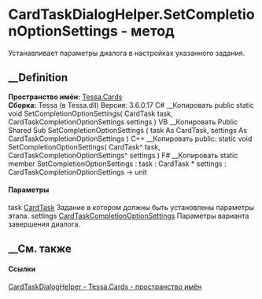 # CardTaskDialogHelper.SetCompletionOptionSettings - метод
Устанавливает параметры диалога в настройках указанного задания.
## __Definition
 **Пространство имён:** [Tessa.Cards](N_Tessa_Cards.htm)  
 **Сборка:** Tessa (в Tessa.dll) Версия: 3.6.0.17
C# __Копировать
     public static void SetCompletionOptionSettings(
    	CardTask task,
    	CardTaskCompletionOptionSettings settings
    )
VB __Копировать
     Public Shared Sub SetCompletionOptionSettings ( 
    	task As CardTask,
    	settings As CardTaskCompletionOptionSettings
    )
C++ __Копировать
     public:
    static void SetCompletionOptionSettings(
    	CardTask^ task, 
    	CardTaskCompletionOptionSettings^ settings
    )
F# __Копировать
     static member SetCompletionOptionSettings : 
            task : CardTask * 
            settings : CardTaskCompletionOptionSettings -> unit 
#### Параметры
task [CardTask](T_Tessa_Cards_CardTask.htm)
    Задание в котором должны быть установлены параметры этапа.
settings
[CardTaskCompletionOptionSettings](T_Tessa_Cards_CardTaskCompletionOptionSettings.htm)
    Параметры варианта завершения диалога.
##  __См. также
#### Ссылки
[CardTaskDialogHelper - ](T_Tessa_Cards_CardTaskDialogHelper.htm)
[Tessa.Cards - пространство имён](N_Tessa_Cards.htm)
